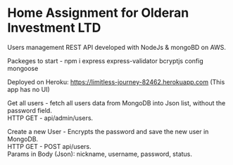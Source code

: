 # Home Assignment for Olderan Investment LTD

Users management REST API developed with NodeJs & mongoBD on AWS.  

Packeges to start -  npm i express express-validator bcryptjs config mongoose

Deployed on Heroku: https://limitless-journey-82462.herokuapp.com (This app has no UI)

Get all users - fetch all users data from MongoDB into Json list, without the password field.  
HTTP GET - api/admin/users.      

Create a new User - Encrypts the password and save the new user in MongoDB.   
HTTP GET - POST api/users.  
Params in Body (Json): nickname, username, password, status.
